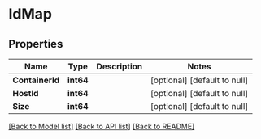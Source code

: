 # IdMap

## Properties
Name | Type | Description | Notes
------------ | ------------- | ------------- | -------------
**ContainerId** | **int64** |  | [optional] [default to null]
**HostId** | **int64** |  | [optional] [default to null]
**Size** | **int64** |  | [optional] [default to null]

[[Back to Model list]](../README.md#documentation-for-models) [[Back to API list]](../README.md#documentation-for-api-endpoints) [[Back to README]](../README.md)

